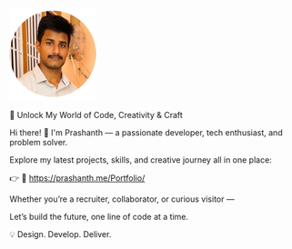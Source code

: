 


![My Profile](./my2.png)


🎯 Unlock My World of Code, Creativity & Craft

Hi there! 👋
I'm Prashanth — a passionate developer, tech enthusiast, and problem solver.


Explore my latest projects, skills, and creative journey all in one place:


👉 🔗 https://prashanth.me/Portfolio/


Whether you’re a recruiter, collaborator, or curious visitor —

Let’s build the future, one line of code at a time.

💡 Design. Develop. Deliver.





